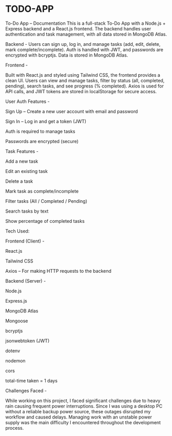 # TODO-APP
To-Do App – Documentation
This is a full-stack To-Do App with a Node.js + Express backend and a React.js frontend. The backend handles user authentication and task management, with all data stored in MongoDB Atlas.


Backend - 
Users can sign up, log in, and manage tasks (add, edit, delete, mark complete/incomplete). Auth is handled with JWT, and passwords are encrypted with bcryptjs. Data is stored in MongoDB Atlas.

Frontend -

Built with React.js and styled using Tailwind CSS, the frontend provides a clean UI. Users can view and manage tasks, filter by status (all, completed, pending), search tasks, and see progress (% completed). Axios is used for API calls, and JWT tokens are stored in localStorage for secure access.


User Auth Features - 

Sign Up – Create a new user account with email and password

Sign In – Log in and get a token (JWT)

Auth is required to manage tasks

Passwords are encrypted (secure)

Task Features -

Add a new task

Edit an existing task

Delete a task

Mark task as complete/incomplete

Filter tasks (All / Completed / Pending)

Search tasks by text

Show percentage of completed tasks



Tech Used:

Frontend (Client) -

React.js 

Tailwind CSS 

Axios – For making HTTP requests to the backend


Backend (Server) - 

Node.js 

Express.js

MongoDB Atlas

Mongoose

bcryptjs

jsonwebtoken (JWT)

dotenv

nodemon 

cors

total-time taken = 1 days

Challenges Faced -

While working on this project, I faced significant challenges due to heavy rain causing frequent power interruptions. Since I was using a desktop PC without a reliable backup power source, these outages disrupted my workflow and caused delays. Managing work with an unstable power supply was the main difficulty I encountered throughout the development process.
